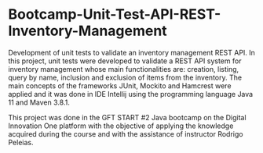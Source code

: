 # Bootcamp-Unit-Test-API-REST-Inventory-Management

Development of unit tests to validate an inventory management REST API.
In this project, unit tests were developed to validate a REST API system for inventory management whose main functionalities are: creation, listing, query by name, inclusion and exclusion of items from the inventory. The main concepts of the frameworks JUnit, Mockito and Hamcrest were applied and it was done in IDE Intellij using the programming language Java 11 and Maven 3.8.1.

This project was done in the GFT START #2 Java bootcamp on the Digital Innovation One platform with the objective of applying the knowledge acquired during the course and with the assistance of instructor Rodrigo Peleias.
